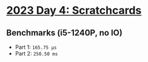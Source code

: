 # [2023 Day 4: Scratchcards](https://adventofcode.com/2023/day/4)

## Benchmarks (i5-1240P, no IO)

- Part 1: `165.75 µs`
- Part 2: `250.50 ms`
